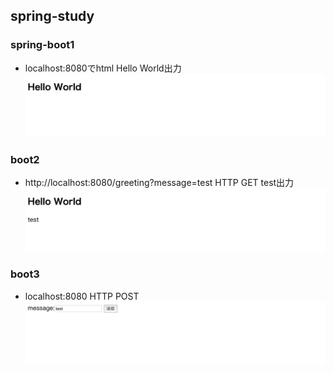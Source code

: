 ## spring-study

### spring-boot1
- localhost:8080でhtml Hello World出力
![main](img/hello.png)

### boot2 
- http://localhost:8080/greeting?message=test  HTTP GET  test出力
![main2](img/hello2.png)

### boot3
- localhost:8080 HTTP POST
![main3](img/hello3.png)